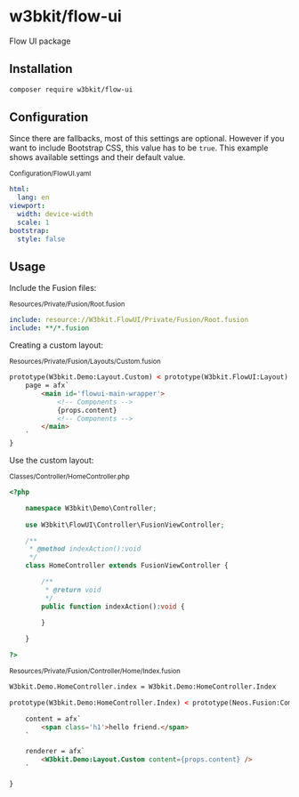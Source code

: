 # w3bkit/flow-ui

Flow UI package

## Installation

```bash
composer require w3bkit/flow-ui
```

## Configuration

Since there are fallbacks, most of this settings are optional.
However if you want to include Bootstrap CSS, this value has to be `true`.
This example shows available settings and their default value.

<sub>Configuration/FlowUI.yaml</sub>
```yaml
html:
  lang: en
viewport:
  width: device-width
  scale: 1
bootstrap:
  style: false
```

## Usage

Include the Fusion files:

<sub>Resources/Private/Fusion/Root.fusion</sub>
```yaml
include: resource://W3bkit.FlowUI/Private/Fusion/Root.fusion
include: **/*.fusion
```

Creating a custom layout:

<sub>Resources/Private/Fusion/Layouts/Custom.fusion</sub>
```html
prototype(W3bkit.Demo:Layout.Custom) < prototype(W3bkit.FlowUI:Layout) {
    page = afx`
        <main id='flowui-main-wrapper'>
            <!-- Components -->
            {props.content}
            <!-- Components -->
        </main>
    `
}
```

Use the custom layout:

<sub>Classes/Controller/HomeController.php</sub>
```php
<?php

    namespace W3bkit\Demo\Controller;
    
    use W3bkit\FlowUI\Controller\FusionViewController;

    /**
     * @method indexAction():void
     */
    class HomeController extends FusionViewController {

        /**
         * @return void
         */
        public function indexAction():void {
            
        }

    }

?>
```

<sub>Resources/Private/Fusion/Controller/Home/Index.fusion</sub>
```html
W3bkit.Demo.HomeController.index = W3bkit.Demo:HomeController.Index

prototype(W3bkit.Demo:HomeController.Index) < prototype(Neos.Fusion:Component) {

    content = afx`
        <span class='h1'>hello friend.</span>
    `

    renderer = afx`
        <W3bkit.Demo:Layout.Custom content={props.content} />
    `

}
```


